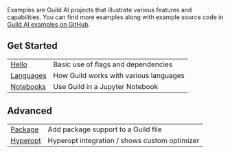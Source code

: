 <div data-theme-toc="true"></div>
<div data-guild-docs="true"></div>

Examples are Guild AI projects that illustrate various features and capabilities. You can find more examples along with example source code in [Guild AI examples on GitHub](https://github.com/guildai/guildai/tree/master/examples).

## Get Started

<div data-guild-class="guild-docs-section-examples">

|||
|-|-|
| [Hello](/examples/hello) | Basic use of flags and dependencies |
| [Languages](/examples/languages) | How Guild works with various languages |
| [Notebooks](/examples/notebooks) | Use Guild in a Jupyter Notebook |

</div>

## Advanced

<div data-guild-class="guild-docs-section-examples">

|||
|-|-|
| [Package](/examples/package) | Add package support to a Guild file |
| [Hyperopt](/examples/hyperopt) | Hyperopt integration / shows custom optimizer |

</div>
